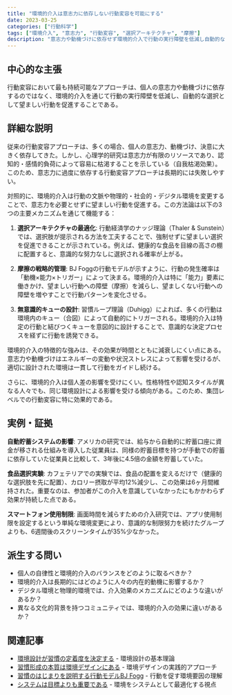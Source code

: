```yaml
---
title: "環境的介入は意志力に依存しない行動変容を可能にする"
date: 2023-03-25
categories: ["行動科学"]
tags: ["環境介入", "意志力", "行動変容", "選択アーキテクチャ", "摩擦"]
description: "意志力や動機づけに依存せず環境的介入で行動の実行障壁を低減し自動的な選択として望ましい行動を促進"
---
```


## 中心的な主張

行動変容において最も持続可能なアプローチは、個人の意志力や動機づけに依存するのではなく、環境的介入を通じて行動の実行障壁を低減し、自動的な選択として望ましい行動を促進することである。

## 詳細な説明

従来の行動変容アプローチは、多くの場合、個人の意志力、動機づけ、決意に大きく依存してきた。しかし、心理学的研究は意志力が有限のリソースであり、認知的・感情的負荷によって容易に枯渇することを示している（自我枯渇効果）。このため、意志力に過度に依存する行動変容アプローチは長期的には失敗しやすい。

対照的に、環境的介入は行動の文脈や物理的・社会的・デジタル環境を変更することで、意志力を必要とせずに望ましい行動を促進する。この方法論は以下の3つの主要メカニズムを通じて機能する：

1. **選択アーキテクチャの最適化**: 行動経済学のナッジ理論（Thaler & Sunstein）では、選択肢が提示される方法を工夫することで、強制せずに望ましい選択を促進できることが示されている。例えば、健康的な食品を目線の高さの棚に配置すると、意識的な努力なしに選択される確率が上がる。

2. **摩擦の戦略的管理**: BJ Foggの行動モデルが示すように、行動の発生確率は「動機×能力×トリガー」によって決まる。環境的介入は特に「能力」要素に働きかけ、望ましい行動への障壁（摩擦）を減らし、望ましくない行動への障壁を増やすことで行動パターンを変化させる。

3. **無意識的キューの設計**: 習慣ループ理論（Duhigg）によれば、多くの行動は環境内のキュー（合図）によって自動的にトリガーされる。環境的介入は特定の行動と結びつくキューを意図的に設計することで、意識的な決定プロセスを経ずに行動を誘発できる。

環境的介入の特徴的な強みは、その効果が時間とともに減衰しにくい点にある。意志力や動機づけはエネルギーの変動や状況ストレスによって影響を受けるが、適切に設計された環境は一貫して行動をガイドし続ける。

さらに、環境的介入は個人差の影響を受けにくい。性格特性や認知スタイルが異なる人々でも、同じ環境設計による影響を受ける傾向がある。このため、集団レベルでの行動変容に特に効果的である。

## 実例・証拠

**自動貯蓄システムの影響**: アメリカの研究では、給与から自動的に貯蓄口座に資金が移される仕組みを導入した従業員は、同様の貯蓄目標を持つが手動での貯蓄に依存していた従業員と比較して、3年後に4.5倍の金額を貯蓄していた。

**食品選択実験**: カフェテリアでの実験では、食品の配置を変えるだけで（健康的な選択肢を先に配置）、カロリー摂取が平均12%減少し、この効果は6ヶ月間維持された。重要なのは、参加者がこの介入を意識していなかったにもかかわらず効果が持続した点である。

**スマートフォン使用制限**: 画面時間を減らすための介入研究では、アプリ使用制限を設定するという単純な環境変更により、意識的な制限努力を続けたグループよりも、6週間後のスクリーンタイムが35%少なかった。

## 派生する問い

- 個人の自律性と環境的介入のバランスをどのように取るべきか？
- 環境的介入は長期的にはどのように人々の内在的動機に影響するか？
- デジタル環境と物理的環境では、介入効果のメカニズムにどのような違いがあるか？
- 異なる文化的背景を持つコミュニティでは、環境的介入の効果に違いがあるか？

## 関連記事

- [環境設計が習慣の定着度を決定する](/blog/2022-06-10-environment-design-habits/) - 環境設計の基本理論
- [習慣形成の本質は環境デザインにある](/blog/2022-08-05-essence-environment-design/) - 環境デザインの実践的アプローチ
- [習慣のはじまりを説明する行動モデルBJ Fogg](/blog/2023-11-22-bj-fogg-behavior-model/) - 行動を促す環境要因の理解
- [システムは目標よりも重要である](/blog/2023-06-14-systems-vs-goals/) - 環境をシステムとして最適化する視点